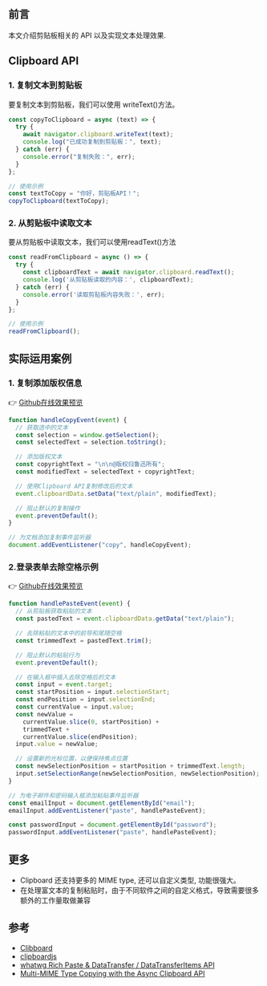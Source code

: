 ## 前言

本文介绍剪贴板相关的 API 以及实现文本处理效果.

## Clipboard API

### 1. 复制文本到剪贴板

要复制文本到剪贴板，我们可以使用 writeText()方法。

```js
const copyToClipboard = async (text) => {
  try {
    await navigator.clipboard.writeText(text);
    console.log("已成功复制到剪贴板：", text);
  } catch (err) {
    console.error("复制失败：", err);
  }
};

// 使用示例
const textToCopy = "你好，剪贴板API！";
copyToClipboard(textToCopy);
```

### 2. 从剪贴板中读取文本

要从剪贴板中读取文本，我们可以使用readText()方法

```js
const readFromClipboard = async () => {
  try {
    const clipboardText = await navigator.clipboard.readText();
    console.log('从剪贴板读取的内容：', clipboardText);
  } catch (err) {
    console.error('读取剪贴板内容失败：', err);
  }
};

// 使用示例
readFromClipboard();
```


## 实际运用案例
### 1. 复制添加版权信息

👉 [Github在线效果预览](https://chenxiaoyao6228.github.io/html-preview/?https://github.com/chenxiaoyao6228/fe-notes/blob/main/文本输入/_demo/clipboard/add-copyright.html)

```js
function handleCopyEvent(event) {
  // 获取选中的文本
  const selection = window.getSelection();
  const selectedText = selection.toString();

  // 添加版权文本
  const copyrightText = "\n\n@版权归鲁迅所有";
  const modifiedText = selectedText + copyrightText;

  // 使用Clipboard API复制修改后的文本
  event.clipboardData.setData("text/plain", modifiedText);

  // 阻止默认的复制操作
  event.preventDefault();
}

// 为文档添加复制事件监听器
document.addEventListener("copy", handleCopyEvent);
```

###  2.登录表单去除空格示例

👉 [Github在线效果预览](https://chenxiaoyao6228.github.io/html-preview/?https://github.com/chenxiaoyao6228/fe-notes/blob/main/文本输入/_demo/clipboard/add-copyright.html)

```js
function handlePasteEvent(event) {
  // 从剪贴板获取粘贴的文本
  const pastedText = event.clipboardData.getData("text/plain");

  // 去除粘贴的文本中的前导和尾随空格
  const trimmedText = pastedText.trim();

  // 阻止默认的粘贴行为
  event.preventDefault();

  // 在输入框中插入去除空格后的文本
  const input = event.target;
  const startPosition = input.selectionStart;
  const endPosition = input.selectionEnd;
  const currentValue = input.value;
  const newValue =
    currentValue.slice(0, startPosition) +
    trimmedText +
    currentValue.slice(endPosition);
  input.value = newValue;

  // 设置新的光标位置，以便保持焦点位置
  const newSelectionPosition = startPosition + trimmedText.length;
  input.setSelectionRange(newSelectionPosition, newSelectionPosition);
}

// 为电子邮件和密码输入框添加粘贴事件监听器
const emailInput = document.getElementById("email");
emailInput.addEventListener("paste", handlePasteEvent);

const passwordInput = document.getElementById("password");
passwordInput.addEventListener("paste", handlePasteEvent);
```

## 更多

- Clipboard 还支持更多的 MIME type, 还可以自定义类型, 功能很强大。
- 在处理富文本的复制粘贴时，由于不同软件之间的自定义格式，导致需要很多额外的工作量取做兼容

## 参考

- [Clibboard](https://developer.mozilla.org/zh-CN/docs/Web/API/Clipboard_API)
- [clipboardjs](https://clipboardjs.com/)
- [whatwg Rich Paste & DataTransfer / DataTransferItems API](https://lists.whatwg.org/pipermail/whatwg-whatwg.org/2011-March/030891.html)
- [Multi-MIME Type Copying with the Async Clipboard API](https://blog.tomayac.com/2020/03/20/multi-mime-type-copying-with-the-async-clipboard-api/)
